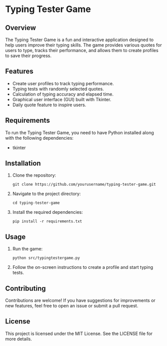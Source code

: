 # Typing Tester Game

## Overview
The Typing Tester Game is a fun and interactive application designed to help users improve their typing skills. The game provides various quotes for users to type, tracks their performance, and allows them to create profiles to save their progress.

## Features
- Create user profiles to track typing performance.
- Typing tests with randomly selected quotes.
- Calculation of typing accuracy and elapsed time.
- Graphical user interface (GUI) built with Tkinter.
- Daily quote feature to inspire users.

## Requirements
To run the Typing Tester Game, you need to have Python installed along with the following dependencies:

- tkinter

## Installation
1. Clone the repository:
   ```
   git clone https://github.com/yourusername/typing-tester-game.git
   ```
2. Navigate to the project directory:
   ```
   cd typing-tester-game
   ```
3. Install the required dependencies:
   ```
   pip install -r requirements.txt
   ```

## Usage
1. Run the game:
   ```
   python src/typingtestergame.py
   ```
2. Follow the on-screen instructions to create a profile and start typing tests.

## Contributing
Contributions are welcome! If you have suggestions for improvements or new features, feel free to open an issue or submit a pull request.

## License
This project is licensed under the MIT License. See the LICENSE file for more details.